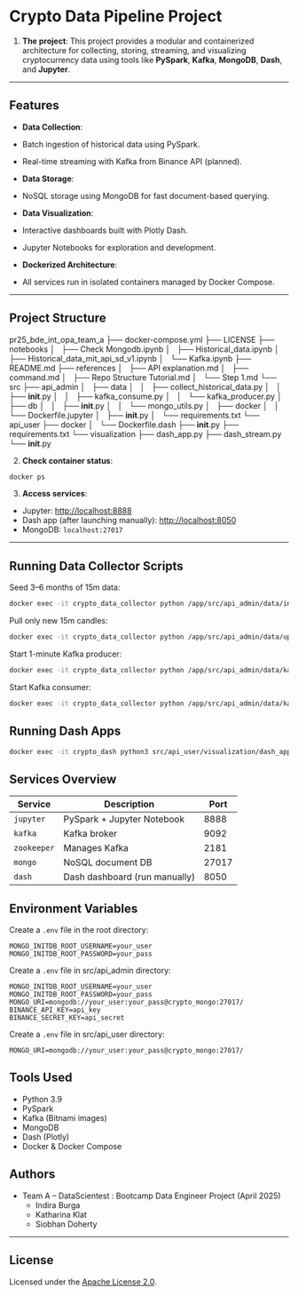 # Crypto Data Pipeline Project

 1. **The project**:
This project provides a modular and containerized architecture for collecting, storing, streaming, and visualizing cryptocurrency data using tools like **PySpark**, **Kafka**, **MongoDB**, **Dash**, and **Jupyter**.

---

## Features

-  **Data Collection**:
  - Batch ingestion of historical data using PySpark.
  - Real-time streaming with Kafka from Binance API (planned).
  
-  **Data Storage**:
  - NoSQL storage using MongoDB for fast document-based querying.

-  **Data Visualization**:
  - Interactive dashboards built with Plotly Dash.
  - Jupyter Notebooks for exploration and development.

-  **Dockerized Architecture**:
  - All services run in isolated containers managed by Docker Compose.

---

##  Project Structure
pr25_bde_int_opa_team_a
├── docker-compose.yml
├── LICENSE
├── notebooks
│   ├── Check Mongodb.ipynb
│   ├── Historical_data.ipynb
│   ├── Historical_data_mit_api_sd_v1.ipynb
│   └── Kafka.ipynb
├── README.md
├── references
│   ├── API explanation.md
│   ├── command.md
│   ├── Repo Structure Tutorial.md
│   └── Step 1.md
└── src
    ├── api_admin
    │   ├── data
    │   │   ├── collect_historical_data.py
    │   │   ├── __init__.py
    │   │   ├── kafka_consume.py
    │   │   └── kafka_producer.py
    │   ├── db
    │   │   ├── __init__.py
    │   │   └── mongo_utils.py
    │   ├── docker
    │   │   └── Dockerfile.jupyter
    │   ├── __init__.py
    │   └── requirements.txt
    └── api_user
        ├── docker
        │   └── Dockerfile.dash
        ├── __init__.py
        ├── requirements.txt
        └── visualization
            ├── dash_app.py
            ├── dash_stream.py
            └── __init__.py

2. **Check container status**:

```bash
docker ps
```

3. **Access services**:

* Jupyter: [http://localhost:8888](http://localhost:8888)
* Dash app (after launching manually): [http://localhost:8050](http://localhost:8050)
* MongoDB: `localhost:27017`

---

## Running Data Collector Scripts 
Seed 3–6 months of 15m data: 
```bash
docker exec -it crypto_data_collector python /app/src/api_admin/data/initialize_historical_data.py
```
Pull only new 15m candles:
```bash
docker exec -it crypto_data_collector python /app/src/api_admin/data/update_historical_data.py
```
Start 1-minute Kafka producer:
```bash
docker exec -it crypto_data_collector python /app/src/api_admin/data/kafka_producer.py
```
Start Kafka consumer:
```bash
docker exec -it crypto_data_collector python /app/src/api_admin/data/kafka_consumer.py
``````


## Running Dash Apps

```bash
docker exec -it crypto_dash python3 src/api_user/visualization/dash_app.py
```


## Services Overview

| Service     | Description                   | Port  |
| ----------- | ----------------------------- | ----- |
| `jupyter`   | PySpark + Jupyter Notebook    | 8888  |
| `kafka`     | Kafka broker                  | 9092  |
| `zookeeper` | Manages Kafka                 | 2181  |
| `mongo`     | NoSQL document DB             | 27017 |
| `dash`      | Dash dashboard (run manually) | 8050  |


## Environment Variables

Create a `.env` file in the root directory:

```dotenv
MONGO_INITDB_ROOT_USERNAME=your_user
MONGO_INITDB_ROOT_PASSWORD=your_pass
```

Create a `.env` file in src/api_admin directory:
```dotenv
MONGO_INITDB_ROOT_USERNAME=your_user
MONGO_INITDB_ROOT_PASSWORD=your_pass
MONGO_URI=mongodb://your_user:your_pass@crypto_mongo:27017/
BINANCE_API_KEY=api_key
BINANCE_SECRET_KEY=api_secret
```

Create a `.env` file in src/api_user directory:

```dotenv
MONGO_URI=mongodb://your_user:your_pass@crypto_mongo:27017/
```
## Tools Used

* Python 3.9
* PySpark
* Kafka (Bitnami images)
* MongoDB
* Dash (Plotly)
* Docker & Docker Compose


## Authors

* Team A – DataScientest : Bootcamp Data Engineer Project (April 2025)
  * Indira Burga 
  * Katharina Klat
  * Siobhan Doherty


---

## License

Licensed under the [Apache License 2.0](./LICENSE).
